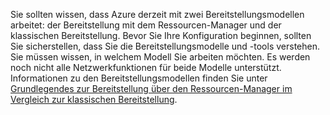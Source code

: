 Sie sollten wissen, dass Azure derzeit mit zwei Bereitstellungsmodellen arbeitet: der Bereitstellung mit dem Ressourcen-Manager und der klassischen Bereitstellung. Bevor Sie Ihre Konfiguration beginnen, sollten Sie sicherstellen, dass Sie die Bereitstellungsmodelle und -tools verstehen. Sie müssen wissen, in welchem Modell Sie arbeiten möchten. Es werden noch nicht alle Netzwerkfunktionen für beide Modelle unterstützt. Informationen zu den Bereitstellungsmodellen finden Sie unter [Grundlegendes zur Bereitstellung über den Ressourcen-Manager im Vergleich zur klassischen Bereitstellung](../articles/resource-manager-deployment-model.md).

<!---HONumber=AcomDC_0218_2016-->
